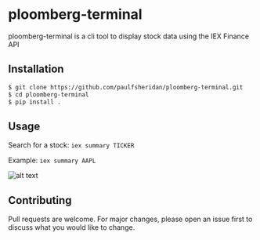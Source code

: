 # ploomberg-terminal

ploomberg-terminal is a cli tool to display stock data using the IEX Finance API

## Installation
```bash
$ git clone https://github.com/paulfsheridan/ploomberg-terminal.git
$ cd ploomberg-terminal
$ pip install .
```

## Usage

Search for a stock: `iex summary TICKER`

Example: `iex summary AAPL`


![alt text](https://i.imgur.com/srwLcUZ.png "Example Usage")



## Contributing
Pull requests are welcome. For major changes, please open an issue first to discuss what you would like to change.
